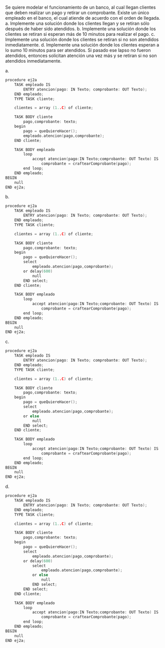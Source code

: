 Se quiere modelar el funcionamiento de un banco, al cual llegan clientes que deben realizar un pago y retirar un comprobante. Existe un único empleado en el banco, el cual atiende de acuerdo con el orden de llegada.
a. Implemente una solución donde los clientes llegan y se retiran sólo después de haber sido atendidos.
b. Implemente una solución donde los clientes se retiran si esperan más de 10 minutos para realizar el pago.
c. Implemente una solución donde los clientes se retiran si no son atendidos inmediatamente.
d. Implemente una solución donde los clientes esperan a lo sumo 10 minutos para ser atendidos. Si pasado ese lapso no fueron atendidos, entonces solicitan atención una vez
más y se retiran si no son atendidos inmediatamente.

a.
```c
procedure ej2a
	TASK empleado IS
		ENTRY atencion(pago: IN Texto; comprobante: OUT Texto);
	END empleado;
	TYPE TASK cliente;

	clientes = array (1..C) of cliente;

	TASK BODY cliente
		pago,comprobante: texto;
	begin
		pago = queQuiereHacer();
		empleado.atencion(pago,comprobante);
	END cliente;

	TASK BODY empleado
		loop
			accept atencion(pago:IN Texto;comprobante: OUT Texto) IS 
				comprobante = craftearComprobante(pago);
		end loop;
	END empleado;
BEGIN
	null
END ej2a;
```
b.
```c
procedure ej2a
	TASK empleado IS
		ENTRY atencion(pago: IN Texto; comprobante: OUT Texto);
	END empleado;
	TYPE TASK cliente;

	clientes = array (1..C) of cliente;

	TASK BODY cliente
		pago,comprobante: texto;
	begin
		pago = queQuiereHacer();
		select 
			empleado.atencion(pago,comprobante);
		or delay(600)
			null
		END select;
	END cliente;

	TASK BODY empleado
		loop
			accept atencion(pago:IN Texto;comprobante: OUT Texto) IS 
				comprobante = craftearComprobante(pago);
		end loop;
	END empleado;
BEGIN
	null
END ej2a;
```
c.
```c
procedure ej2a
	TASK empleado IS
		ENTRY atencion(pago: IN Texto; comprobante: OUT Texto);
	END empleado;
	TYPE TASK cliente;

	clientes = array (1..C) of cliente;

	TASK BODY cliente
		pago,comprobante: texto;
	begin
		pago = queQuiereHacer();
		select 
			empleado.atencion(pago,comprobante);
		or else
			null
		END select;
	END cliente;

	TASK BODY empleado
		loop
			accept atencion(pago:IN Texto;comprobante: OUT Texto) IS 
				comprobante = craftearComprobante(pago);
		end loop;
	END empleado;
BEGIN
	null
END ej2a;
```
d.
```c
procedure ej2a
	TASK empleado IS
		ENTRY atencion(pago: IN Texto; comprobante: OUT Texto);
	END empleado;
	TYPE TASK cliente;

	clientes = array (1..C) of cliente;

	TASK BODY cliente
		pago,comprobante: texto;
	begin
		pago = queQuiereHacer();
		select 
			empleado.atencion(pago,comprobante);
		or delay(600)
			select
				empleado.atencion(pago,comprobante);
			or else 
				null
			END select;
		END select;
	END cliente;

	TASK BODY empleado
		loop
			accept atencion(pago:IN Texto;comprobante: OUT Texto) IS 
				comprobante = craftearComprobante(pago);
		end loop;
	END empleado;
BEGIN
	null
END ej2a;
```
